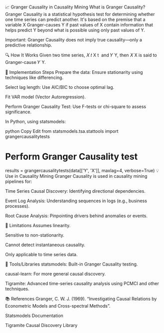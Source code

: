📈 Granger Causality in Causality Mining
What is Granger Causality?
Granger Causality is a statistical hypothesis test for determining whether one time series can predict another. It's based on the premise that a variable X Granger-causes Y if past values of X contain information that helps predict Y beyond what is possible using only past values of Y.

Important: Granger Causality does not imply true causality—only a predictive relationship.

🔍 How It Works
Given two time series, 
𝑋
𝑡
X 
t
​
  and 
𝑌
Y, then 
𝑋
X is said to Granger-cause 
𝑌
Y.

🧪 Implementation Steps
Prepare the data: Ensure stationarity using techniques like differencing.

Select lag length: Use AIC/BIC to choose optimal lag.

Fit VAR model (Vector Autoregression).

Perform Granger Causality Test: Use F-tests or chi-square to assess significance.

In Python, using statsmodels:

python
Copy
Edit
from statsmodels.tsa.stattools import grangercausalitytests

# Perform Granger Causality test
results = grangercausalitytests(data[['Y', 'X']], maxlag=4, verbose=True)
💡 Use in Causality Mining
Granger Causality is used in causality mining pipelines for:

Time Series Causal Discovery: Identifying directional dependencies.

Event Log Analysis: Understanding sequences in logs (e.g., business processes).

Root Cause Analysis: Pinpointing drivers behind anomalies or events.

📌 Limitations
Assumes linearity.

Sensitive to non-stationarity.

Cannot detect instantaneous causality.

Only applicable to time series data.

🔧 Tools/Libraries
statsmodels: Built-in Granger Causality testing.

causal-learn: For more general causal discovery.

Tigramite: Advanced time-series causality analysis using PCMCI and other techniques.

📚 References
Granger, C. W. J. (1969). “Investigating Causal Relations by Econometric Models and Cross-spectral Methods”.

Statsmodels Documentation

Tigramite Causal Discovery Library

